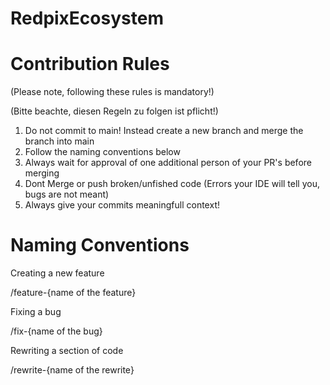 # RedpixEcosystem

# Contribution Rules
<p>(Please note, following these rules is mandatory!)</p>
<p>(Bitte beachte, diesen Regeln zu folgen ist pflicht!)</p>

1. Do not commit to main! Instead create a new branch and merge the branch into main
2. Follow the naming conventions below
3. Always wait for approval of one additional person of your PR's before merging
4. Dont Merge or push broken/unfished code (Errors your IDE will tell you, bugs are not meant)
5. Always give your commits meaningfull context!

# Naming Conventions

<p>Creating a new feature</p>
<p>/feature-{name of the feature}</p>

<p>Fixing a bug</p>
<p>/fix-{name of the bug}</p>

<p>Rewriting a section of code</p>
<p>/rewrite-{name of the rewrite}</p>
